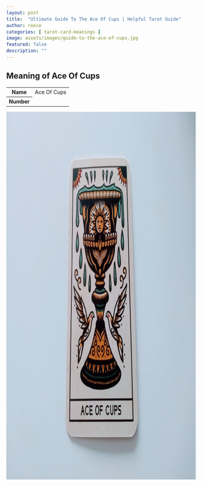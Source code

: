 ```yaml
---
layout: post
title:  "Ultimate Guide To The Ace Of Cups | Helpful Tarot Guide"
author: reece
categories: [ tarot-card-meanings ]
image: assets/images/guide-to-the-ace-of-cups.jpg
featured: false
description: ""
---
```


## Meaning of Ace Of Cups

<div class="overview">

  <table>
    <tbody>
      <tr>
        <th>Name</th>
        <td>Ace Of Cups</td>
      </tr>
      <tr>
        <th>Number</th>
        <td></td>
      </tr>
    </tbody>
  </table>

</div>

<img width="1280" height="977" src="/assets/images/tarot-cards/ace-of-cups.jpg" />
